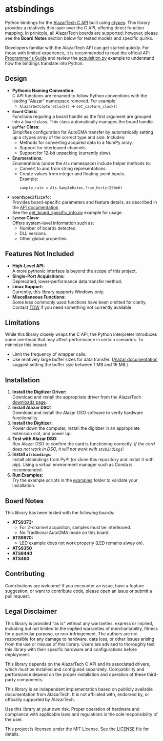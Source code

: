 # atsbindings
Python bindings for the [AlazarTech C API](https://docs.alazartech.com/ats-sdk-user-guide/latest/index.html) built using [ctypes](https://docs.python.org/3/library/ctypes.html). This library provides a relatively thin layer over the C API, offering direct function mapping. In prinicple, all AlazarTech boards are supported; however, please see the **Board Notes** section below for tested models and specific quirks.

Developers familiar with the AlazarTech API can get started quickly. For those with limited experience, it is recommended to read the official API [Programmer's Guide](https://docs.alazartech.com/ats-sdk-user-guide/latest/programmers-guide.html) and review the [acquisition.py](examples/acquisition.py) example to understand how the bindings translate into Python.

## Design
- **Pythonic Naming Convention:**\
  C API functions are renamed to follow Python conventions with the leading "Alazar" namespace removed. For example:
  - `AlazarSetCaptureClock()` → `set_capture_clock()`
- **`Board` Class:**\
  Functions requiring a board handle as the first argument are grouped into a `Board` class. This class automatically manages the board handle.
- **`Buffer` Class:**\
  Simplifies configuration for AutoDMA transfer by automatically setting up a ctypes array of the correct type and size. Includes:
  - Methods for converting acquired data to a NumPy array.
  - Support for interleaved channels.
  - Support for 12-bit unpacking (currently slow).
- **Enumerations:**\
  Enumerations (under the `Ats` namespace) include helper methods to:
  - Convert to and from string representations.
  - Create values from integer and floating-point inputs.\
    Example:
    ```
    sample_rate = Ats.SampleRates.from_hertz(250e6)
    ```
- **`BoardSpecificInfo`:**\
  Provides board-specific parameters and feature details, as described in the [API documentation](https://docs.alazartech.com/ats-sdk-user-guide/latest/board-specific-info.html).\
  See the [get_board_specific_info.py](examples/get_board_specific_info.py) example for usage.
- **`System` Class:**\
  Offers system-level information such as:
  - Number of boards detected.
  - DLL versions.
  - Other global properties.

## Features Not Included
- **High-Level API:**\
  A more pythonic interface is beyond the scope of this project.
- **Single-Port Acquisitions:**\
  Deprecated, lower-performance data transfer method.
- **Linux Support:**\
  Currently, this library supports Windows only.
- **Miscellaneous Functions:**\
  Some less commonly used functions have been omitted for clarity. Contact [TDW](https://github.com/tweber225) if you need something not currently available.

## Limitations
While this library closely wraps the C API, the Python interpreter introduces some overhead that may affect performance in certain scenarios. To minimize this impact:
- Limit the frequency of wrapper calls.
- Use relatively large buffer sizes for data transfer. ([Alazar documentation](https://docs.alazartech.com/ats-sdk-user-guide/latest/reference/AlazarBeforeAsyncRead.html) suggest setting the buffer size between 1 MB and 16 MB.)

## Installation
1. **Install the Digitizer Driver:**\
   Download and install the appropriate driver from the AlazarTech [downloads page](https://www.alazartech.com/en/downloads/).
2. **Install Alazar DSO:**\
   Download and install the Alazar DSO software to verify hardware functionality.
3. **Install the Digitizer:**\
   Power down the computer, install the digitizer in an appropriate extension slot, and power up.
4. **Test with Alazar DSO:**\
   Run Alazar DSO to confirm the card is functioning correctly. _If the card does not work in DSO, it will not work with `atsbindings`_!
5. **Install `atsbindings`:**\
   Install atsbindings from PyPI (or clone this repository and install it with pip). Using a virtual environment manager such as Conda is recommended.
6. **Run Examples:**\
   Try the example scripts in the [examples](examples/) folder to validate your installation.

## Board Notes
This library has been tested with the following boards:
- **ATS9373:**
  - For 2-channel acquisiton, samples must be interleaved.
  - No Traditional AutoDMA mode on this board.
- **ATS9870:**
  - LED example does not work properly (LED remains alway on).
- **ATS9350**
- **ATS9440**
- **ATS460**

## Contributing
Contributions are welcome! If you encounter an issue, have a feature suggestion, or want to contribute code, please open an issue or submit a pull request.

## Legal Disclaimer
This library is provided "as is" without any warranties, express or implied, including but not limited to the implied warranties of merchantability, fitness for a particular purpose, or non-infringement. The authors are not responsible for any damage to hardware, data loss, or other issues arising from the use or misuse of this library. Users are advised to thoroughly test this library with their specific hardware and configurations before deployment.

This library depends on the AlazarTech C API and its associated drivers, which must be installed and configured separately. Compatibility and performance depend on the proper installation and operation of these third-party components.

This library is an independent implementation based on publicly available documentation from AlazarTech. It is not affiliated with, endorsed by, or officially supported by AlazarTech.

Use this library at your own risk. Proper operation of hardware and compliance with applicable laws and regulations is the sole responsibility of the user.

This project is licensed under the MIT License. See the [LICENSE](LICENSE) file for details.
